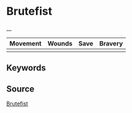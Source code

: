 # Brutefist

__


| Movement | Wounds | Save | Bravery |
|:--------:|:------:|:----:|:-------:|
|  |  |  |  |


## Keywords



## Source

[Brutefist](https://wahapedia.ru/aos3/factions/orruk-warclans/Brutefist)
